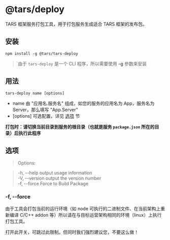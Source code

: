 # @tars/deploy

TARS 框架服务打包工具，用于打包服务生成适合 TARS 框架的发布包。

## 安装

`npm install -g @tars/tars-deploy`  

> 由于 `tars-deploy` 是一个 CLI 程序，所以需要使用 __-g__ 参数来安装

## 用法

`tars-deploy name [options]`  

* name 由 "应用名.服务名" 组成，如您的服务的应用名为 App，服务名为 Server，那么填写 "App.Server"
* [options] 可选配置，详见 [选项](#options) 节

__打包时：请切换当前目录到服务的根目录（也就是服务 `package.json` 所在的目录）后执行此程序__

## 选项

> Options:

>   -h, --help     output usage information  
>   -V, --version  output the version number  
>   -f, --force    Force to Build Package

### -f, --force

由于工具会打包当前的运行环境（如 node 可执行的二进制文件、在当前架构上重新编译 C/C++ addon 等）所以请在与目标运营架构相同的环境（linux）上执行打包工具。

打开此开关，可跳过此限制。但同时我们强烈建议您，不要这么做！